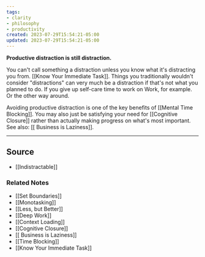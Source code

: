 ```yaml
---
tags:
- clarity
- philosophy
- productivity
created: 2023-07-29T15:54:21-05:00
updated: 2023-07-29T15:54:21-05:00
---
```

**Productive distraction is still distraction.**

You can't call something a distraction unless you know what it's distracting you from. [[Know Your Immediate Task]]. Things you traditionally wouldn't consider "distractions" can very much be a distraction if that's not what you planned to do. If you give up self-care time to work on Work, for example. Or the other way around. 

Avoiding productive distraction is one of the key benefits of [[Mental Time Blocking]]. You may also just be satisfying your need for [[Cognitive Closure]] rather than actually making progress on what's most important. See also: [[ Business is Laziness]].

---

## Source
- [[Indistractable]]

### Related Notes
- [[Set Boundaries]]
- [[Monotasking]]
- [[Less, but Better]]
- [[Deep Work]]
- [[Context Loading]]
- [[Cognitive Closure]] 
- [[ Business is Laziness]] 
- [[Time Blocking]]
- [[Know Your Immediate Task]]